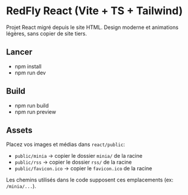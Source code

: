 # RedFly React (Vite + TS + Tailwind)

Projet React migré depuis le site HTML. Design moderne et animations légères, sans copier de site tiers.

## Lancer

- npm install
- npm run dev

## Build

- npm run build
- npm run preview

## Assets

Placez vos images et médias dans `react/public`:
- `public/minia` → copier le dossier `minia/` de la racine
- `public/rss` → copier le dossier `rss/` de la racine
- `public/favicon.ico` → copier le `favicon.ico` de la racine

Les chemins utilisés dans le code supposent ces emplacements (ex: `/minia/...`).
